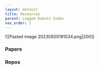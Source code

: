 ```yaml
---
layout: default
title: Resources
parent: Legged Robots Index
nav_order: 2
---
```

![[Pasted image 20230920191034.png|200]]
### Papers


### Repos
